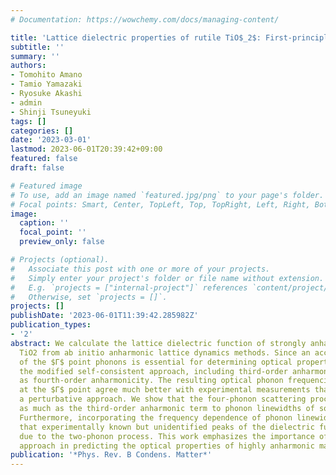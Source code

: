 ```yaml
---
# Documentation: https://wowchemy.com/docs/managing-content/

title: 'Lattice dielectric properties of rutile TiO$_2$: First-principles anharmonic self-consistent phonon study'
subtitle: ''
summary: ''
authors:
- Tomohito Amano
- Tamio Yamazaki
- Ryosuke Akashi
- admin
- Shinji Tsuneyuki
tags: []
categories: []
date: '2023-03-01'
lastmod: 2023-06-01T20:39:42+09:00
featured: false
draft: false

# Featured image
# To use, add an image named `featured.jpg/png` to your page's folder.
# Focal points: Smart, Center, TopLeft, Top, TopRight, Left, Right, BottomLeft, Bottom, BottomRight.
image:
  caption: ''
  focal_point: ''
  preview_only: false

# Projects (optional).
#   Associate this post with one or more of your projects.
#   Simply enter your project's folder or file name without extension.
#   E.g. `projects = ["internal-project"]` references `content/project/deep-learning/index.md`.
#   Otherwise, set `projects = []`.
projects: []
publishDate: '2023-06-01T11:39:42.285982Z'
publication_types:
- '2'
abstract: We calculate the lattice dielectric function of strongly anharmonic rutile
  TiO2 from ab initio anharmonic lattice dynamics methods. Since an accurate calculation
  of the $Γ$ point phonons is essential for determining optical properties, we employ
  the modified self-consistent approach, including third-order anharmonicity as well
  as fourth-order anharmonicity. The resulting optical phonon frequencies and linewidths
  at the $Γ$ point agree much better with experimental measurements than those from
  a perturbative approach. We show that the four-phonon scattering process contributes
  as much as the third-order anharmonic term to phonon linewidths of some phonon modes.
  Furthermore, incorporating the frequency dependence of phonon linewidth reveals
  that experimentally known but unidentified peaks of the dielectric function are
  due to the two-phonon process. This work emphasizes the importance of the self-consistent
  approach in predicting the optical properties of highly anharmonic materials.
publication: '*Phys. Rev. B Condens. Matter*'
---
```

